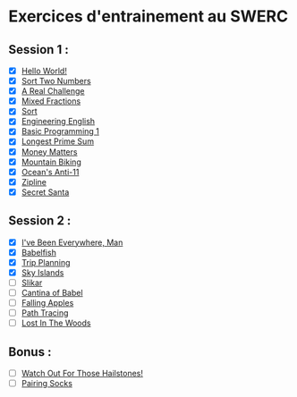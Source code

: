 # Exercices d'entrainement au SWERC
## Session 1 :
- [x] [Hello World!](https://open.kattis.com/problems/hello)
- [x] [Sort Two Numbers](https://open.kattis.com/problems/sorttwonumbers)
- [x] [A Real Challenge](https://open.kattis.com/problems/areal)
- [x] [Mixed Fractions](https://open.kattis.com/problems/mixedfractions)
- [x] [Sort](https://open.kattis.com/problems/sort)
- [x] [Engineering English](https://open.kattis.com/problems/engineeringenglish?editsubmit=9573427)
- [x] [Basic Programming 1](https://open.kattis.com/problems/basicprogramming1)
- [x] [Longest Prime Sum](https://open.kattis.com/problems/longestprimesum)
- [x] [Money Matters](https://open.kattis.com/problems/moneymatters)
- [x] [Mountain Biking](https://open.kattis.com/problems/mountainbiking)
- [x] [Ocean's Anti-11](https://open.kattis.com/problems/anti11)
- [x] [Zipline](https://open.kattis.com/problems/zipline)
- [x] [Secret Santa](https://open.kattis.com/problems/secretsanta)

## Session 2 :
- [x] [I've Been Everywhere, Man](https://open.kattis.com/problems/everywhere)
- [x] [Babelfish](https://open.kattis.com/problems/babelfish)
- [x] [Trip Planning](https://open.kattis.com/problems/tripplanning)
- [x] [Sky Islands](https://open.kattis.com/problems/skyislands)
- [ ] [Slikar](https://open.kattis.com/problems/slikar)
- [ ] [Cantina of Babel](https://open.kattis.com/problems/cantinaofbabel)
- [ ] [Falling Apples](https://open.kattis.com/problems/apples)
- [ ] [Path Tracing](https://open.kattis.com/problems/pathtracing)
- [ ] [Lost In The Woods](https://open.kattis.com/problems/lostinthewoods)

## Bonus :
- [ ] [Watch Out For Those Hailstones!](https://open.kattis.com/problems/hailstone)
- [ ] [Pairing Socks](https://open.kattis.com/problems/pairingsocks)
